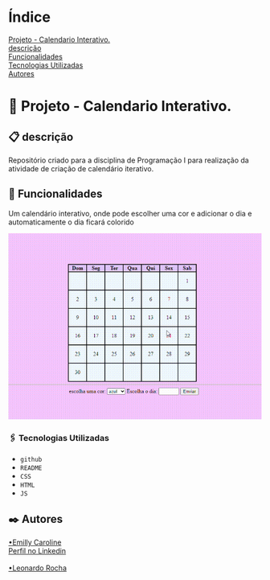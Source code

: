 # Índice

[Projeto - Calendario Interativo.](https://github.com/emillycaaroline/calendario#-projeto---calendario-interativo)  
[descrição](https://github.com/emillycaaroline/calendario#-descri%C3%A7%C3%A3o)  
[Funcionalidades](https://github.com/emillycaaroline/calendario#-funcionalidades)    
[Tecnologias Utilizadas](https://github.com/emillycaaroline/calendario#%EF%B8%8F-tecnologias-utilizadas)     
[Autores](https://github.com/emillycaaroline/calendario#%EF%B8%8F-autores)  

#  📅 Projeto - Calendario Interativo.


## 📋 descrição

Repositório criado para a disciplina de Programação I para realização da atividade de criação de calendário iterativo.

## 🔧 Funcionalidades

Um calendário interativo, onde pode escolher uma cor e adicionar o dia e automaticamente o dia ficará colorido

![gif](gif/telaDoCalendario.gif)


### 🖇️ Tecnologias Utilizadas
    
   - `github`  
   - `README`
   - `CSS`
   - `HTML`
   - `JS`


## ✒️ Autores
[•Emilly Caroline](https://github.com/emillycaaroline)  
[Perfil no Linkedin](https://www.linkedin.com/in/emilly-caroline-129936290) <br> <br>
[•Leonardo Rocha](https://github.com/LeonardoRochaMarista)
